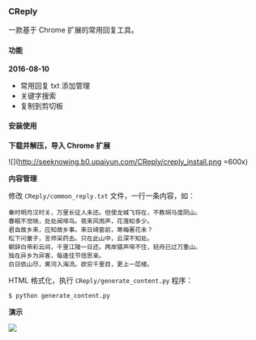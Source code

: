 ### CReply

一款基于 Chrome 扩展的常用回复工具。

#### 功能

**2016-08-10**

* 常用回复 txt 添加管理
* 关键字搜索
* 复制到剪切板

#### 安装使用

**下载并解压，导入 Chrome 扩展**

![](http://seeknowing.b0.upaiyun.com/CReply/creply_install.png =600x)

**内容管理**

修改 `CReply/common_reply.txt` 文件，一行一条内容，如：

```
秦时明月汉时关，万里长征人未还。但使龙城飞将在，不教胡马度阴山。
春眠不觉晓，处处闻啼鸟。夜来风雨声，花落知多少。
君自故乡来，应知故乡事。来日绮窗前，寒梅著花未？
松下问童子，言师采药去。只在此山中，云深不知处。
朝辞白帝彩云间，千里江陵一日还。两岸猿声啼不住，轻舟已过万重山。
独在异乡为异客，每逢佳节倍思亲。
白日依山尽，黄河入海流。欲穷千里目，更上一层楼。
```

HTML 格式化，执行 `CReply/generate_content.py` 程序：

```
$ python generate_content.py
```

**演示**

![](http://seeknowing.b0.upaiyun.com/CReply/creply_use.gif)
